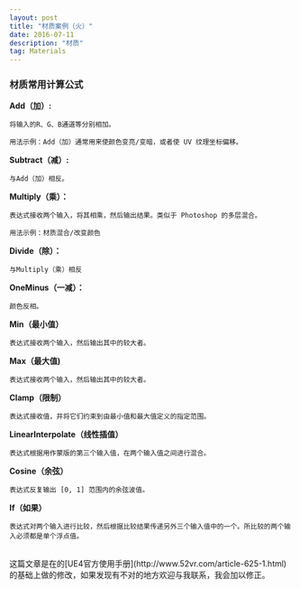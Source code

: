 ```yaml
---
layout: post
title: "材质案例（火）"
date: 2016-07-11
description: "材质"
tag: Materials
---  
```

### 材质常用计算公式
**Add（加）:**
```
将输入的R、G、B通道等分别相加。

用法示例：Add（加）通常用来使颜色变亮/变暗，或者使 UV 纹理坐标偏移。
```
**Subtract（减）:**
```
与Add（加）相反。
```
**Multiply（乘）：**
```
表达式接收两个输入，将其相乘，然后输出结果。类似于 Photoshop 的多层混合。

用法示例：材质混合/改变颜色
```
**Divide（除）：**
```
与Multiply（乘）相反
```
**OneMinus（一减）：**
```
颜色反相。
```
**Min（最小值）**
```
表达式接收两个输入，然后输出其中的较大者。
```
**Max（最大值)**
```
表达式接收两个输入，然后输出其中的较大者。
```
**Clamp（限制）**
```
表达式接收值，并将它们约束到由最小值和最大值定义的指定范围。
```
**LinearInterpolate（线性插值）**
```
表达式根据用作蒙版的第三个输入值，在两个输入值之间进行混合。
```
**Cosine（余弦）**
```
表达式反复输出 [0, 1] 范围内的余弦波值。
```
**If（如果）**
```
表达式对两个输入进行比较，然后根据比较结果传递另外三个输入值中的一个。所比较的两个输入必须都是单个浮点值。
```





<br>
这篇文章是在的[UE4官方使用手册](http://www.52vr.com/article-625-1.html)的基础上做的修改，如果发现有不对的地方欢迎与我联系，我会加以修正。
